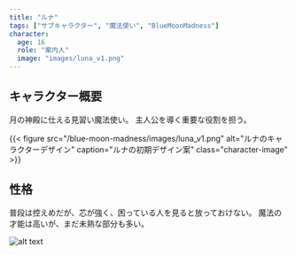```yaml
---
title: "ルナ"
tags: ["サブキャラクター", "魔法使い", "BlueMoonMadness"]
character:
  age: 16
  role: "案内人"
  image: "images/luna_v1.png" 
---
```


## キャラクター概要
月の神殿に仕える見習い魔法使い。
主人公を導く重要な役割を担う。

{{< figure src="/blue-moon-madness/images/luna_v1.png" alt="ルナのキャラクターデザイン" caption="ルナの初期デザイン案" class="character-image" >}}

## 性格
普段は控えめだが、芯が強く、困っている人を見ると放っておけない。
魔法の才能は高いが、まだ未熟な部分も多い。


![alt text](../images/luna_v_01.jpg)

